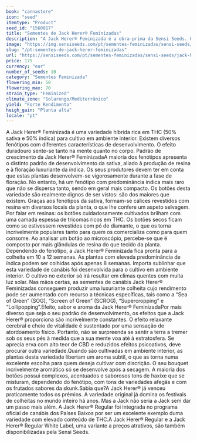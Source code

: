 ```yaml
---
book: "cannastore"
icon: "seed"
itemtype: "Product"
seed_id: "1560017"
title: "Sementes de Jack Herer® Feminizadas"
description: "A Jack Herer® Feminizada é a obra-prima da Sensi Seeds. Um híbrido perfeitamente equilibrado que criam um efeito duradouro. Encomende já!"
image: "https://img.sensiseeds.com/pt/sementes-feminizadas/sensi-seeds/jack-herer-feminizada-image.png"
slug: "/pt-sementes-de-jack-herer-feminizadas"
url: "https://sensiseeds.com/pt/sementes-feminizadas/sensi-seeds/jack-herer-feminizada?a_aid=cannastore"
price: 175
currency: "eur"
number_of_seeds: 10
category: "Sementes Feminizada"
flowering_min: 50
flowering_max: 70
strain_type: "Feminized"
climate_zone: "Solarengo/Mediterrânico"
yield: "Forte Rendimento"
heigh_gain: "Planta alta"
locale: "pt"
---
```

A Jack Herer® Feminizada é uma variedade híbrida rica em THC (50% sativa e 50% índica) para cultivo em ambiente interior. Existem diversos fenótipos com diferentes características de desenvolvimento. O efeito duradouro sente-se tanto na mente quanto no corpo. Padrão de crescimento da Jack Herer® FeminizadaA maioria dos fenótipos apresenta o distinto padrão de desenvolvimento da sativa, aliado à produção de resina e à floração luxuriante da índica. Os seus produtores devem ter em conta que estas plantas desenvolvem-se vigorosamente durante a fase de floração. No entanto, há um fenótipo com predominância índica mais raro que não se dispersa tanto, sendo em geral mais compacto. Os botões desta variedade são realmente dignos de ser vistos: são dos maiores que existem. Graças aos fenótipos da sativa, formam-se cálices revestidos com resina em diversos locais da planta, o que lhe confere um aspeto selvagem. Por falar em resinas: os botões cuidadosamente cultivados brilham com uma camada espessa de tricomas ricos em THC. Os botões secos ficam como se estivessem revestidos com pó de diamante, o que os torna incrivelmente populares tanto para quem os comercializa como para quem consome. Ao analisar um botão ao microscópio, percebe-se que é composto por mais glândulas de resina do que tecido da planta. Dependendo do fenótipo, a Jack Herer® Feminizada fica pronta para a colheita em 10 a 12 semanas. As plantas com elevada predominância de índica podem ser colhidas após apenas 8 semanas. Importa sublinhar que esta variedade de canábis foi desenvolvida para o cultivo em ambiente interior. O cultivo no exterior só irá resultar em climas quentes com muita luz solar. Nas mãos certas, as sementes de canábis Jack Herer® Feminizadas conseguem produzir uma luxuriante colheita cujo rendimento pode ser aumentado com recurso a técnicas específicas, tais como a “Sea of Green” (SOG), “Screen of Green” (SCROG), “Supercropping” e “Lollipopping”.Efeito, sabor e aroma da Jack Herer® FeminizadaPor mais diverso que seja o seu padrão de desenvolvimento, os efeitos que a Jack Herer® proporciona são incrivelmente constantes. O efeito relaxante cerebral e cheio de vitalidade é sustentado por uma sensação de atordoamento físico. Portanto, não se surpreenda se sentir a terra a tremer sob os seus pés à medida que a sua mente voa até à estratosfera. Se aprecia erva com alto teor de CBD e reduzidos efeitos psicoativos, deve procurar outra variedade.Quando são cultivadas em ambiente interior, as plantas desta variedade libertam um aroma subtil, o que as torna numa excelente escolha para quem deseja cultivar com discrição. O seu bouquet incrivelmente aromático só se desenvolve após a secagem. A maioria dos botões possui complexos, acentuados e saborosos tons de haxixe que se misturam, dependendo do fenótipo, com tons de variedades afegãs e com os frutados sabores da skunk.Sabia que?A Jack Herer® já venceu praticamente todos os prémios. A variedade original já domina os festivais de colheitas no mundo inteiro há anos. Mas a Jack não seria a Jack sem dar um passo mais além. A Jack Herer® Regular foi integrada no programa oficial de canábis dos Países Baixos por ser um excelente exemplo duma variedade com elevado conteúdo de THC.A Jack Herer® Regular e a Jack Herer® Regular White Label, uma variante a preços atrativos, são também disponibilizadas pela Sensi Seeds.
